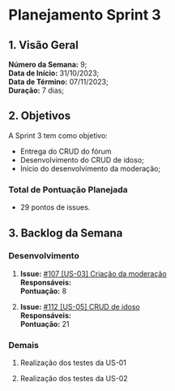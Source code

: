 # Planejamento Sprint 3

## 1. Visão Geral

**Número da Semana:** 9;<br>
**Data de Início:** 31/10/2023;<br>
**Data de Término:** 07/11/2023;<br>
**Duração:** 7 dias;<br>

## 2. Objetivos

A Sprint 3 tem como objetivo:

- Entrega do CRUD do fórum
- Desenvolvimento do CRUD de idoso;
- Início do desenvolvimento da moderação;

### Total de Pontuação Planejada

- 29 pontos de issues.

## 3. Backlog da Semana

### Desenvolvimento

1. **Issue:** [#107 [US-03] Criação da moderação ](https://github.com/fga-eps-mds/2023-2-GEROcuidado-Doc/issues/107)<br>
   **Responsáveis:** <br>
   **Pontuação:** 8

2. **Issue:** [#112 [US-05] CRUD de idoso ](https://github.com/fga-eps-mds/2023-2-GEROcuidado-Doc/issues/112)<br>
   **Responsáveis:** <br>
   **Pontuação:** 21

### Demais

1. Realização dos testes da US-01

2. Realização dos testes da US-02

